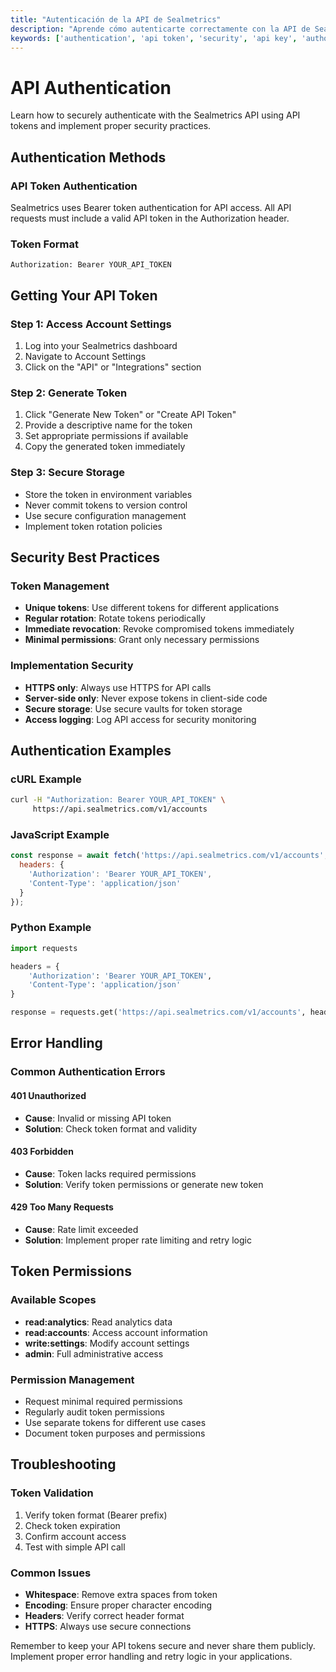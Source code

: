 ```yaml
---
title: "Autenticación de la API de Sealmetrics"
description: "Aprende cómo autenticarte correctamente con la API de Sealmetrics usando tokens y claves. Guía completa de seguridad y mejores prácticas."
keywords: ['authentication', 'api token', 'security', 'api key', 'authorization', 'sealmetrics api', 'bearer token']
---
```


# API Authentication

Learn how to securely authenticate with the Sealmetrics API using API tokens and implement proper security practices.

## Authentication Methods

### API Token Authentication

Sealmetrics uses Bearer token authentication for API access. All API requests must include a valid API token in the Authorization header.

### Token Format

```
Authorization: Bearer YOUR_API_TOKEN
```

## Getting Your API Token

### Step 1: Access Account Settings
1. Log into your Sealmetrics dashboard
2. Navigate to Account Settings
3. Click on the "API" or "Integrations" section

### Step 2: Generate Token
1. Click "Generate New Token" or "Create API Token"
2. Provide a descriptive name for the token
3. Set appropriate permissions if available
4. Copy the generated token immediately

### Step 3: Secure Storage
- Store the token in environment variables
- Never commit tokens to version control
- Use secure configuration management
- Implement token rotation policies

## Security Best Practices

### Token Management
- **Unique tokens**: Use different tokens for different applications
- **Regular rotation**: Rotate tokens periodically
- **Immediate revocation**: Revoke compromised tokens immediately
- **Minimal permissions**: Grant only necessary permissions

### Implementation Security
- **HTTPS only**: Always use HTTPS for API calls
- **Server-side only**: Never expose tokens in client-side code
- **Secure storage**: Use secure vaults for token storage
- **Access logging**: Log API access for security monitoring

## Authentication Examples

### cURL Example
```bash
curl -H "Authorization: Bearer YOUR_API_TOKEN" \
     https://api.sealmetrics.com/v1/accounts
```

### JavaScript Example
```javascript
const response = await fetch('https://api.sealmetrics.com/v1/accounts', {
  headers: {
    'Authorization': 'Bearer YOUR_API_TOKEN',
    'Content-Type': 'application/json'
  }
});
```

### Python Example
```python
import requests

headers = {
    'Authorization': 'Bearer YOUR_API_TOKEN',
    'Content-Type': 'application/json'
}

response = requests.get('https://api.sealmetrics.com/v1/accounts', headers=headers)
```

## Error Handling

### Common Authentication Errors

#### 401 Unauthorized
- **Cause**: Invalid or missing API token
- **Solution**: Check token format and validity

#### 403 Forbidden
- **Cause**: Token lacks required permissions
- **Solution**: Verify token permissions or generate new token

#### 429 Too Many Requests
- **Cause**: Rate limit exceeded
- **Solution**: Implement proper rate limiting and retry logic

## Token Permissions

### Available Scopes
- **read:analytics**: Read analytics data
- **read:accounts**: Access account information
- **write:settings**: Modify account settings
- **admin**: Full administrative access

### Permission Management
- Request minimal required permissions
- Regularly audit token permissions
- Use separate tokens for different use cases
- Document token purposes and permissions

## Troubleshooting

### Token Validation
1. Verify token format (Bearer prefix)
2. Check token expiration
3. Confirm account access
4. Test with simple API call

### Common Issues
- **Whitespace**: Remove extra spaces from token
- **Encoding**: Ensure proper character encoding
- **Headers**: Verify correct header format
- **HTTPS**: Always use secure connections

Remember to keep your API tokens secure and never share them publicly. Implement proper error handling and retry logic in your applications.

